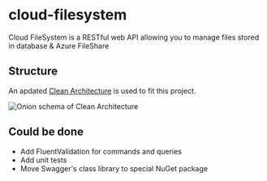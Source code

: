 # cloud-filesystem
Cloud FileSystem is a RESTful web API allowing you to manage files stored in database &amp; Azure FileShare

## Structure
An apdated [Clean Architecture](https://blog.cleancoder.com/uncle-bob/2012/08/13/the-clean-architecture.html) is used to fit this project.

![Onion schema of Clean Architecture](https://alexcodetuts.files.wordpress.com/2020/02/untitled-diagram.png)

## Could be done
- Add FluentValidation for commands and queries
- Add unit tests
- Move Swagger's class library to special NuGet package

